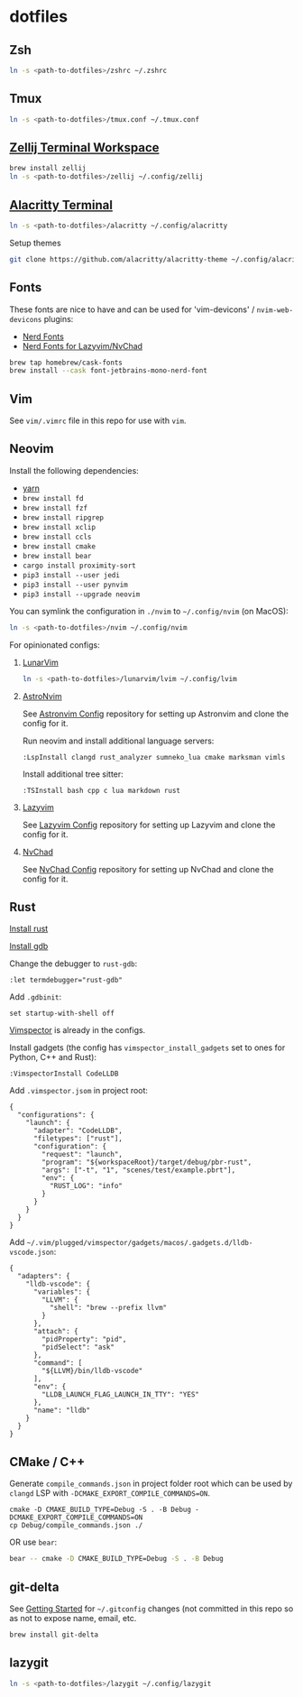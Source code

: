 # dotfiles

## Zsh

```bash
ln -s <path-to-dotfiles>/zshrc ~/.zshrc
```

## Tmux

```bash
ln -s <path-to-dotfiles>/tmux.conf ~/.tmux.conf
```

## [Zellij Terminal Workspace](https://zellij.dev/)

```bash
brew install zellij
ln -s <path-to-dotfiles>/zellij ~/.config/zellij
```

## [Alacritty Terminal](https://alacritty.org/)

```bash
ln -s <path-to-dotfiles>/alacritty ~/.config/alacritty 
```

Setup themes
```bash
git clone https://github.com/alacritty/alacritty-theme ~/.config/alacritty-theme
```

## Fonts

These fonts are nice to have and can be used for 'vim-devicons' / `nvim-web-devicons` plugins:

- [Nerd Fonts](https://github.com/ryanoasis/nerd-fonts)
- [Nerd Fonts for Lazyvim/NvChad](https://www.nerdfonts.com/)

```bash
brew tap homebrew/cask-fonts
brew install --cask font-jetbrains-mono-nerd-font
```

## Vim

See `vim/.vimrc` file in this repo for use with `vim`.

## Neovim

Install the following dependencies:

- [yarn](https://yarnpkg.com/en/docs/install)
- `brew install fd`
- `brew install fzf`
- `brew install ripgrep`
- `brew install xclip`
- `brew install ccls`
- `brew install cmake`
- `brew install bear`
- `cargo install proximity-sort`
- `pip3 install --user jedi`
- `pip3 install --user pynvim`
- `pip3 install --upgrade neovim`


You can symlink the configuration in `./nvim` to `~/.config/nvim` (on MacOS):
```bash
ln -s <path-to-dotfiles>/nvim ~/.config/nvim
```

For opinionated configs:

1. [LunarVim](https://www.lunarvim.org/)

   ```bash
   ln -s <path-to-dotfiles>/lunarvim/lvim ~/.config/lvim
   ```

1. [AstroNvim](https://astronvim.com/)

   See [Astronvim Config](https://github.com/hackmad/astronvim-config) repository for setting up Astronvim and clone the config for it.

   Run neovim and install additional language servers:
   ```
   :LspInstall clangd rust_analyzer sumneko_lua cmake marksman vimls
   ```

   Install additional tree sitter:
   ```
   :TSInstall bash cpp c lua markdown rust
   ```

1. [Lazyvim](https://www.lazyvim.org/)

   See [Lazyvim Config](https://github.com/hackmad/lazyvim-config) repository for setting up Lazyvim and clone the config for it.

1. [NvChad](https://nvchad.com)

   See [NvChad Config](https://github.com/hackmad/nvchad-config) repository for setting up NvChad and clone the config for it.

## Rust

[Install rust](https://www.rust-lang.org/tools/install)

[Install gdb](https://dev.to/jasonelwood/setup-gdb-on-macos-in-2020-489k)

Change the debugger to `rust-gdb`:
```
:let termdebugger="rust-gdb"
```

Add `.gdbinit`:
```
set startup-with-shell off
```

[Vimspector](https://github.com/puremourning/vimspector#quick-start) is already in the configs.

Install gadgets (the config has `vimspector_install_gadgets` set to ones for Python, C++ and Rust):
```
:VimspectorInstall CodeLLDB
```

Add `.vimspector.jsom` in project root:
```
{
  "configurations": {
    "launch": {
      "adapter": "CodeLLDB",
      "filetypes": ["rust"],
      "configuration": {
        "request": "launch",
        "program": "${workspaceRoot}/target/debug/pbr-rust",
        "args": ["-t", "1", "scenes/test/example.pbrt"],
        "env": {
          "RUST_LOG": "info"
        }
      }
    }
  }
}
```

Add `~/.vim/plugged/vimspector/gadgets/macos/.gadgets.d/lldb-vscode.json`:
```
{
  "adapters": {
    "lldb-vscode": {
      "variables": {
        "LLVM": {
          "shell": "brew --prefix llvm"
        }
      },
      "attach": {
        "pidProperty": "pid",
        "pidSelect": "ask"
      },
      "command": [
        "${LLVM}/bin/lldb-vscode"
      ],
      "env": {
        "LLDB_LAUNCH_FLAG_LAUNCH_IN_TTY": "YES"
      },
      "name": "lldb"
    }
  }
}
```

## CMake / C++

Generate `compile_commands.json` in project folder root which can be used by `clangd` LSP with
`-DCMAKE_EXPORT_COMPILE_COMMANDS=ON`.
```
cmake -D CMAKE_BUILD_TYPE=Debug -S . -B Debug -DCMAKE_EXPORT_COMPILE_COMMANDS=ON
cp Debug/compile_commands.json ./
```
OR use `bear`:
```bash
bear -- cmake -D CMAKE_BUILD_TYPE=Debug -S . -B Debug
```

## git-delta

See [Getting Started](https://github.com/dandavison/delta#get-started) for `~/.gitconfig` changes (not committed in this repo so as not to expose name, email, etc.
```bash
brew install git-delta
```

## lazygit

```bash
ln -s <path-to-dotfiles>/lazygit ~/.config/lazygit
```
